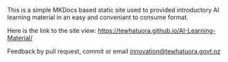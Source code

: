 This is a simple MKDocs based static site used to provided introductory AI learning material in an easy and conveniant to consume format.

Here is the link to the site view: https://tewhatuora.github.io/AI-Learning-Material/

Feedback by pull request, commit or email innovation@tewhatuora.govt.nz
